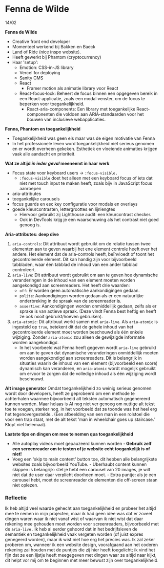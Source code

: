 # Fenna de Wilde

14/02

**Fenna de Wilde**

-   Creative front end developer
-   Momenteel werkend bij Bakken en Baeck
-   Land of Ride (nice inspo website).
-   Heeft gewerkt bij Phantom (cryptocurrency)
-   Haar 'setup':
    -   Emotion: CSS-in-JS library
    -   Vercel for deploying
    -   Sanity CMS
    -   React
        -   Framer motion als animatie library voor React
    -   React-focus-lock: Beheert de focus binnen een opgegeven bereik in een React-applicatie, zoals een modal venster, om de focus te beperken voor toegankelijkheid.
        -   React-aria-components: Een library met toegankelijke React-componenten die voldoen aan ARIA-standaarden voor het bouwen van inclusieve webapplicaties.

**Fenna, Phantom en toegankelijkheid**

-   Toegankelijkheid was geen eis maar was de eigen motivatie van Fenna
-   In het professionele leven word toegankelijkheid niet serieus genomen en er wordt overheen gekeken. Esthetiek en vloeiende animaties krijgen vaak alle aandacht en prioriteit.

**Wat ze altijd _in ieder geval_ meeneemt in haar werk**

-   Focus state voor keyboard users -> `:focus-visible.`
    -   `:focus-visible` doet het alleen met een keyboard focus of iets dat niet met touch input te maken heeft, zoals bijv in JavaScript focus aanroepen
-   aria-attributes
-   toegankelijke carousels
-   focus guards en esc key configuratie voor modals en overlays
-   goede kleurcontrasten, lettergroottes en lijnlengtes
    -   Hiervoor gebruikt zij Lighthouse audit: een kleurcontrast checker.
    -   Ook in DevTools krijg je een waarschuwing als het contrast niet goed genoeg is.

**Aria-attributes: deep dive**

1. `aria-controls`: Dit attribuut wordt gebruikt om de relatie tussen twee elementen aan te geven waarbij het ene element controle heeft over het andere. Het element dat de aria-controls heeft, beïnvloedt of toont het gecontroleerde element. Dit kan handig zijn voor bijvoorbeeld tabbladen, waar één tabblad de inhoud van een ander tabblad controleert.
2. `aria-live`: Dit attribuut wordt gebruikt om aan te geven hoe dynamische veranderingen in de inhoud van een element moeten worden aangekondigd aan screenreaders. Het heeft drie waarden:
    - `off`: Er worden geen automatische aankondigingen gedaan.
    - `polite`: Aankondigingen worden gedaan als er een natuurlijke onderbreking in de spraak van de screenreader is.
    - `assertive`: Aankondigingen worden onmiddellijk gedaan, zelfs als er sprake is van actieve spraak. (Deze vindt Fenna best heftig en heeft ze ook nooit gebruikt/hoeven gebruiken).
3. `aria-atomic`: Dit attribuut werkt samen met `aria-live`. Als `aria-atomic` is ingesteld op `true`, betekent dit dat de gehele inhoud van het gecontroleerde element moet worden beschouwd als één enkele wijziging. Zonder `aria-atomic` zou alleen de gewijzigde informatie worden aangekondigd.
    - In het voorbeeld wat Fenna heeft gegeven wordt `aria-live` gebruikt om aan te geven dat dynamische veranderingen onmiddellijk moeten worden aangekondigd aan screenreaders. Dit is belangrijk in situaties waarin de inhoud van een element (bijvoorbeeld een score) dynamisch kan veranderen, en `aria-atomic` wordt mogelijk gebruikt om ervoor te zorgen dat de volledige inhoud als één wijziging wordt beschouwd.

**Alt image generator**
Omdat toegankelijkheid zo weinig serieus genomen wordt door developers, heeft ze geprobeerd om een methode te achterhalen waarmee bijvoorbeeld alt teksten automatisch gegenereerd kunnen worden. Maar helaas is AI nog niet ver genoeg om nuttige alt tekst toe te voegen, sterker nog, in het voorbeeld dat ze toonde was het heel erg het tegenovergestelde.. (Een afbeelding van een man in een rolstoel die voor een trap staat, met de alt tekst 'man in wheelchair goes up staircase.' Klopt niet helemaal).

**Laatste tips en dingen om mee te nemen qua toegankelijkheid**

-   Alle autoplay videos moet gepauzeerd kunnen worden
    **- Gebruik zelf een screenreader om te testen of je website echt toegankelijk is of niet!**
-   Voeg een 'skip to main content' button toe, dit hebben alle belangrijkste websites zoals bijvoorbeeld YouTube. - Uberhaubt content kunnen skippen is belangrijk: stel je hebt een carousel van 20 images, je wilt niet dat de user daar verplicht doorheen moet. - Extra puntje: als je een carousel hebt, moet de screenreader de elementen die off-screen staan niet oplezen.

### Reflectie

Ik heb altijd veel waarde gehecht aan toegankelijkheid en probeer het altijd mee te nemen in mijn projecten, maar ik had geen idee was dat er zoveel dingen waren waar ik niet vanaf wist of waarvan ik niet wist dat daar rekening mee gehouden moet worden voor screenreaders, bijvoorbeeld met de `aria-live.` Ik heb al eerder gehoord dat in het bedrijfsleven de semantiek en toegankelijkheid vaak vergeten worden (of juist expres genegeerd worden), maar ik wist niet hoe erg het precies was. Ik zal zeker proberen om, wanneer ik een website design, voorafgaand aan het coderen rekening zal houden met de puntjes die zij hier heeft toegelicht; ik vind het fijn dat ze een lijstje heeft meegegeven met dingen waar ze altijd naar kijkt, dit helpt vor mij om te beginnen met meer bewust zijn over toegankelijkheid.
